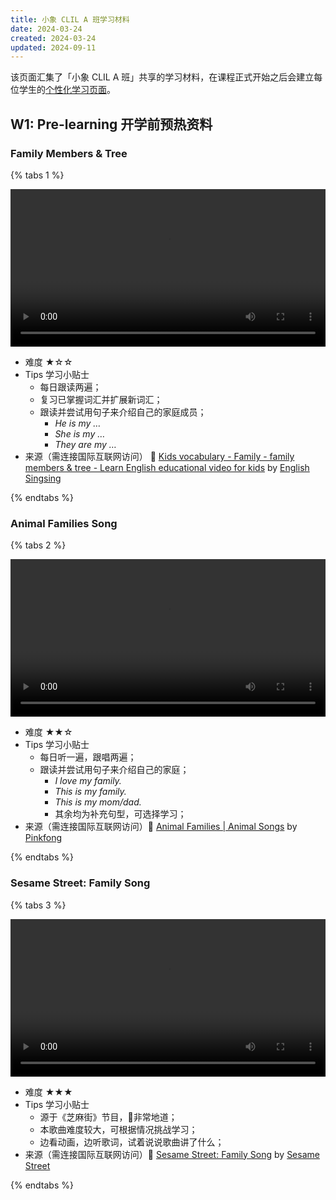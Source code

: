 ```yaml
---
title: 小象 CLIL A 班学习材料
date: 2024-03-24
created: 2024-03-24
updated: 2024-09-11
---
```


该页面汇集了「小象 CLIL A 班」共享的学习材料，在课程正式开始之后会建立每位学生的[个性化学习页面](/student-demo)。

## W1: Pre-learning 开学前预热资料

### Family Members & Tree

{% tabs 1 %}
<!-- tab Learning video @fa fa-video-camera -->
<video width="100%" height="auto" controls>
  <source src="https://mini-elephant-1318622621.cos.ap-chongqing.myqcloud.com/2024/09/03/kids-vocabulary-family-family-members-tree.mp4" type="video/mp4">
</video>
<!-- endtab -->

<!-- tab More info @fa fa-info -->
- 难度 ★☆☆
- Tips 学习小贴士
	- 每日跟读两遍；
	- 复习已掌握词汇并扩展新词汇；
	- 跟读并尝试用句子来介绍自己的家庭成员；
		- *He is my …*
		- *She is my …*
		- *They are my …*
- 来源（需连接国际互联网访问） 🔗 [Kids vocabulary - Family - family members & tree - Learn English educational video for kids](https://www.youtube.com/watch?v=FHaObkHEkHQ) by [English Singsing](https://www.youtube.com/@EnglishSingsing)
<!-- endtab -->
{% endtabs %}

### Animal Families Song

{% tabs 2 %}
<!-- tab Learning video @fa fa-video-camera -->
<video width="100%" height="auto" controls>
  <source src="https://mini-elephant-1318622621.cos.ap-chongqing.myqcloud.com/2024/09/03/animal-families-animal-songs-pinkfong-songs-for-children.mp4" type="video/mp4">
</video>
<!-- endtab -->

<!-- tab More info @fa fa-info -->
- 难度 ★★☆
- Tips 学习小贴士
	- 每日听一遍，跟唱两遍；
	- 跟读并尝试用句子来介绍自己的家庭；
		- *I love my family.*
		- *This is my family.*
		- *This is my mom/dad.*
		- 其余均为补充句型，可选择学习；
- 来源（需连接国际互联网访问）🔗 [Animal Families | Animal Songs](https://www.youtube.com/watch?v=Z0h8ST8lvto) by [Pinkfong](https://www.youtube.com/channel/UCcdwLMPsaU2ezNSJU1nFoBQ)
<!-- endtab -->
{% endtabs %}

### Sesame Street: Family Song

{% tabs 3 %}
<!-- tab Learning video @fa fa-video-camera -->
<video width="100%" height="auto" controls>
  <source src="https://mini-elephant-1318622621.cos.ap-chongqing.myqcloud.com/2024/09/03/sesame-street-family-song.mp4" type="video/mp4">
</video>
<!-- endtab -->

<!-- tab More info @fa fa-info -->
- 难度 ★★★
- Tips 学习小贴士
	- 源于《芝麻街》节目，非常地道；
	- 本歌曲难度较大，可根据情况挑战学习；
	- 边看动画，边听歌词，试着说说歌曲讲了什么；
- 来源（需连接国际互联网访问）🔗 [Sesame Street: Family Song](https://www.youtube.com/watch?v=ii_LtHrEiao&t=21s) by [Sesame Street](https://www.youtube.com/@SesameStreet)
<!-- endtab -->
{% endtabs %}
